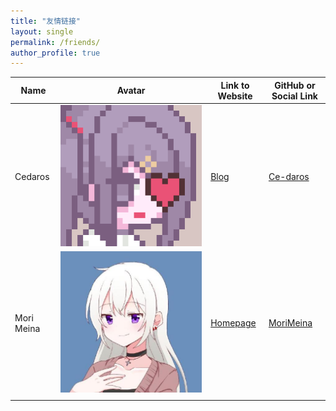 ```yaml
---
title: "友情链接"
layout: single
permalink: /friends/
author_profile: true
---
```


| Name       | Avatar                                             | Link to Website                        | GitHub or Social Link                     |
| ---------- | -------------------------------------------------- | -------------------------------------- | ----------------------------------------- |
| Cedaros    | ![Cedaros](/assets/postres/friends/Cedaros.png)    | [Blog](https://angelkawaii.xyz/)       | [Ce-daros](https://github.com/Ce-daros)   |
| Mori Meina | ![MoriMeina](/assets/postres/friends/79711420.jpg) | [Homepage](https://www.xzc-meina.top/) | [MoriMeina](https://github.com/MoriMeina) |
|            |                                                    |                                        |                                           |
